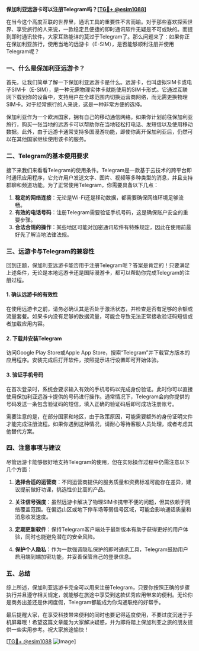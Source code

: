 **保加利亚远游卡可以注册Telegram吗？[[TG💪+ @esim1088](https://t.me/s/esim1088)]**

在当今这个高度互联的世界里，通讯工具的重要性不言而喻。对于那些喜欢探索世界、享受旅行的人来说，一款稳定且便捷的即时通讯软件无疑是不可或缺的。而提到即时通讯软件，大家耳熟能详的莫过于Telegram了。那么问题来了：如果你正在保加利亚旅行，使用当地的远游卡（E-SIM），是否能够顺利注册并使用Telegram呢？

### 一、什么是保加利亚远游卡？

首先，让我们简单了解一下保加利亚远游卡是什么。远游卡，也叫虚拟SIM卡或电子SIM卡（E-SIM），是一种无需物理实体卡就能使用的SIM卡形式。它通过互联网下载到你的设备中，支持用户在全球范围内切换运营商网络，而无需更换物理SIM卡。对于经常旅行的人来说，这是一种非常方便的选择。

保加利亚作为一个欧洲国家，拥有自己的移动通信网络。如果你计划前往保加利亚旅行，购买一张当地的远游卡可以帮助你在当地轻松打电话、发短信以及使用移动数据。此外，由于远游卡通常支持多国漫游功能，即使你离开保加利亚后，仍然可以在其他国家继续使用该卡的服务。

### 二、Telegram的基本使用要求

接下来我们来看看Telegram的使用条件。Telegram是一款基于云技术的跨平台即时通讯应用程序，它允许用户发送文字、图片、视频等多种类型的消息，并且支持群聊和频道功能。为了正常使用Telegram，你需要具备以下几点：

1. **稳定的网络连接**：无论是Wi-Fi还是移动数据，都需要确保网络环境足够流畅。
2. **有效的电话号码**：注册Telegram需要验证手机号码，这是确保账户安全的重要步骤。
3. **合法合规的操作**：某些地区可能对加密通讯软件有特殊规定，因此在使用前最好先了解当地法律法规。

### 三、远游卡与Telegram的兼容性

回到正题，保加利亚远游卡能否用于注册Telegram呢？答案是肯定的！只要满足上述条件，无论是本地远游卡还是国际漫游卡，都可以帮助你完成Telegram的注册过程。

#### 1. 确认远游卡的有效性

在使用远游卡之前，请务必确认其是否处于激活状态，并检查是否有足够的余额或流量套餐。如果卡内没有足够的数据流量，可能会导致无法正常接收验证码短信或者加载应用内容。

#### 2. 下载并安装Telegram

访问Google Play Store或Apple App Store，搜索“Telegram”并下载官方版本的应用程序。安装完成后打开软件，按照提示进行设置即可开始体验。

#### 3. 验证手机号码

在首次登录时，系统会要求输入有效的手机号码以完成身份验证。此时你可以直接使用保加利亚远游卡提供的号码进行操作。通常情况下，Telegram会向你提供的号码发送一条包含验证码的短信，填入正确的验证码后即可成功注册账号。

需要注意的是，在部分国家和地区，由于政策原因，可能需要额外的身份证明文件才能完成注册流程。如果你遇到这种情况，请耐心等待客服人员处理，或者考虑其他替代方案。

### 四、注意事项与建议

尽管远游卡能够很好地支持Telegram的使用，但在实际操作过程中仍需注意以下几个方面：

1. **选择合适的运营商**：不同运营商提供的服务质量和资费标准可能存在差异，建议提前做好功课，挑选性价比高的产品。
   
2. **关注信号强度**：虽然远游卡解决了物理SIM卡携带不便的问题，但其依赖于网络覆盖范围。在偏远山区或地下停车场等弱信号区域，可能会影响通话质量和消息收发速度。

3. **定期更新软件**：保持Telegram客户端处于最新版本有助于获得更好的用户体验，同时也能避免潜在的安全风险。

4. **保护个人隐私**：作为一款强调隐私保护的即时通讯工具，Telegram鼓励用户启用端到端加密功能，并妥善保管自己的登录信息。

### 五、总结

综上所述，保加利亚远游卡完全可以用来注册Telegram，只要你按照正确的步骤执行并且遵守相关规定，就能够在旅途中享受到这款优秀应用带来的便利。无论你是商务出差还是休闲度假，Telegram都能成为你沟通联络的好帮手。

最后提醒大家，在享受科技带来便利的同时也要记得适度使用，不要过度沉迷于手机屏幕哦！希望这篇文章能为大家解决疑惑，并为即将踏上保加利亚之旅的朋友提供一些实用参考。祝大家旅途愉快！

[[TG💪+ @esim1088](https://t.me/s/esim1088) ![Image](https://i.postimg.cc/4NQfJmqS/Snipaste-2025-05-13-00-14-12.png)]